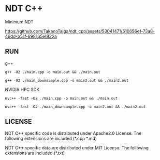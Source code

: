 # NDT C++

Minimum NDT


https://github.com/TakanoTaiga/ndt_cpp/assets/53041471/510656ef-73a8-49dd-b51f-698165e1922a



## RUN

g++
```
g++ -O2 ./main.cpp -o main.out && ./main.out

g++ -O2 ./main_downsample.cpp -o main2.out && ./main2.out
```

NVIDIA HPC SDK
```
nvc++ -fast -O2 ./main.cpp -o main.out && ./main.out

nvc++ -fast -O2 ./main_downsample.cpp -o main2.out && ./main2.out
```


## LICENSE

NDT C++ specific code is distributed under Apache2.0 License.
The following extensions are included (*.cpp *.md)


NDT C++ specific data are distributed under MIT License.
The following extensions are included (*.txt)
